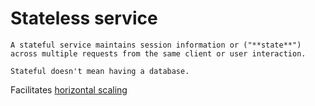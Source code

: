 # Stateless service

~~~admonish note title="Statefulness"
A stateful service maintains session information or ("**state**") across multiple requests from the same client or user interaction.

Stateful doesn't mean having a database.
~~~

Facilitates [horizontal scaling](./horizontal-scaling.md)
